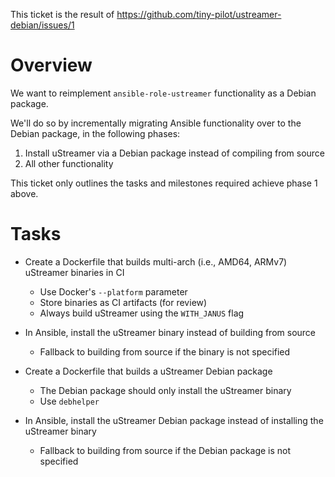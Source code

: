 This ticket is the result of https://github.com/tiny-pilot/ustreamer-debian/issues/1

# Overview

We want to reimplement `ansible-role-ustreamer` functionality as a Debian package.

We'll do so by incrementally migrating Ansible functionality over to the Debian package, in the following phases:

1. Install uStreamer via a Debian package instead of compiling from source
2. All other functionality

This ticket only outlines the tasks and milestones required achieve phase 1 above.

# Tasks

- Create a Dockerfile that builds multi-arch (i.e., AMD64, ARMv7) uStreamer binaries in CI

  - Use Docker's `--platform` parameter
  - Store binaries as CI artifacts (for review)
  - Always build uStreamer using the `WITH_JANUS` flag

- In Ansible, install the uStreamer binary instead of building from source

  - Fallback to building from source if the binary is not specified

- Create a Dockerfile that builds a uStreamer Debian package

  - The Debian package should only install the uStreamer binary
  - Use `debhelper`

- In Ansible, install the uStreamer Debian package instead of installing the uStreamer binary

  - Fallback to building from source if the Debian package is not specified
